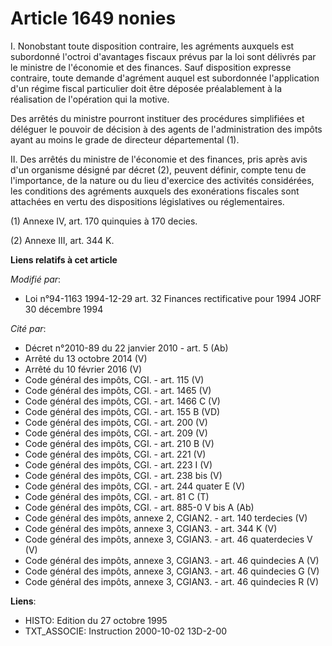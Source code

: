 # Article 1649 nonies

I. Nonobstant toute disposition contraire, les agréments auxquels est subordonné l'octroi d'avantages fiscaux prévus par la
loi sont délivrés par le ministre de l'économie et des finances. Sauf disposition expresse contraire, toute demande
d'agrément auquel est subordonnée l'application d'un régime fiscal particulier doit être déposée préalablement à la
réalisation de l'opération qui la motive.

Des arrêtés du ministre pourront instituer des procédures simplifiées et déléguer le pouvoir de décision à des agents de
l'administration des impôts ayant au moins le grade de directeur départemental (1).

II. Des arrêtés du ministre de l'économie et des finances, pris après avis d'un organisme désigné par décret (2), peuvent
définir, compte tenu de l'importance, de la nature ou du lieu d'exercice des activités considérées, les conditions des
agréments auxquels des exonérations fiscales sont attachées en vertu des dispositions législatives ou réglementaires.

(1) Annexe IV, art. 170 quinquies à 170 decies.

(2) Annexe III, art. 344 K.

**Liens relatifs à cet article**

_Modifié par_:

  - Loi n°94-1163 1994-12-29 art. 32 Finances rectificative pour 1994 JORF 30 décembre 1994

_Cité par_:

  - Décret n°2010-89 du 22 janvier 2010 - art. 5 (Ab)
  - Arrêté du 13 octobre 2014 (V)
  - Arrêté du 10 février 2016 (V)
  - Code général des impôts, CGI. - art. 115 (V)
  - Code général des impôts, CGI. - art. 1465 (V)
  - Code général des impôts, CGI. - art. 1466 C (V)
  - Code général des impôts, CGI. - art. 155 B (VD)
  - Code général des impôts, CGI. - art. 200 (V)
  - Code général des impôts, CGI. - art. 209 (V)
  - Code général des impôts, CGI. - art. 210 B (V)
  - Code général des impôts, CGI. - art. 221 (V)
  - Code général des impôts, CGI. - art. 223 I (V)
  - Code général des impôts, CGI. - art. 238 bis (V)
  - Code général des impôts, CGI. - art. 244 quater E (V)
  - Code général des impôts, CGI. - art. 81 C (T)
  - Code général des impôts, CGI. - art. 885-0 V bis A (Ab)
  - Code général des impôts, annexe 2, CGIAN2. - art. 140 terdecies (V)
  - Code général des impôts, annexe 3, CGIAN3. - art. 344 K (V)
  - Code général des impôts, annexe 3, CGIAN3. - art. 46 quaterdecies V (V)
  - Code général des impôts, annexe 3, CGIAN3. - art. 46 quindecies A (V)
  - Code général des impôts, annexe 3, CGIAN3. - art. 46 quindecies G (V)
  - Code général des impôts, annexe 3, CGIAN3. - art. 46 quindecies R (V)

**Liens**:

  - HISTO: Edition du 27 octobre 1995
  - TXT_ASSOCIE: Instruction 2000-10-02 13D-2-00
